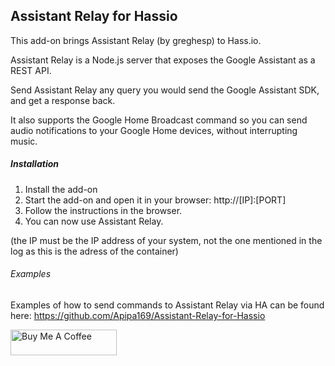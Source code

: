 ## Assistant Relay for Hassio
This add-on brings Assistant Relay (by greghesp) to Hass.io.

Assistant Relay is a Node.js server that exposes the Google Assistant as a REST API.

Send Assistant Relay any query you would send the Google Assistant SDK, and get a response back.

It also supports the Google Home Broadcast command so you can send audio notifications to your Google Home devices, without interrupting music.


##### Installation

1. Install the add-on
2. Start the add-on and open it in your browser: http://[IP]:[PORT]
3. Follow the instructions in the browser.
4. You can now use Assistant Relay.

(the IP must be the IP address of your system, not the one mentioned in the log as this is the adress of the container)

###### Examples
Examples of how to send commands to Assistant Relay via HA can be found here: https://github.com/Apipa169/Assistant-Relay-for-Hassio

<a href="https://www.buymeacoffee.com/Apipa" target="_blank"><img src="https://cdn.buymeacoffee.com/buttons/default-orange.png" alt="Buy Me A Coffee" style="height: 41px !important;width: 170px !important;" ></a>

